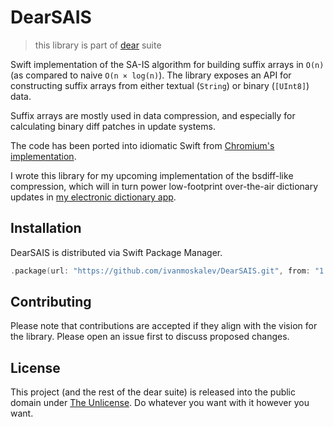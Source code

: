 # DearSAIS
> this library is part of [dear](https://github.com/ivanmoskalev/dear) suite

Swift implementation of the SA-IS algorithm for building suffix arrays in `O(n)` (as compared to naive `O(n × log(n)`). The library exposes an API for constructing suffix arrays from either textual (`String`) or binary (`[UInt8]`) data.

Suffix arrays are mostly used in data compression, and especially for calculating binary diff patches in update systems.

The code has been ported into idiomatic Swift from [Chromium's implementation](https://github.com/chromium/chromium/blob/7c222671e7164bd6b726ef1d8d6e73403ad72559/components/zucchini/suffix_array.h#L35).

I wrote this library for my upcoming implementation of the bsdiff-like compression, which will in turn power low-footprint over-the-air dictionary updates in [my electronic dictionary app](https://apps.apple.com/en/app/id1598891664).

## Installation

DearSAIS is distributed via Swift Package Manager.

```swift
.package(url: "https://github.com/ivanmoskalev/DearSAIS.git", from: "1.0.0")
```

## Contributing

Please note that contributions are accepted if they align with the vision for the library. Please open an issue first to discuss proposed changes. 

## License

This project (and the rest of the dear suite) is released into the public domain under [The Unlicense](https://unlicense.org/). Do whatever you want with it however you want.
